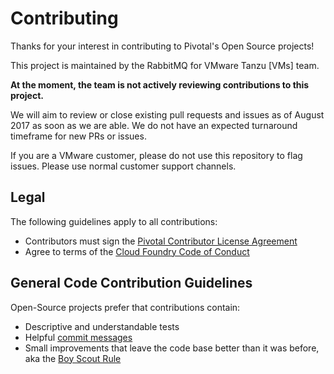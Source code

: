 # Contributing

Thanks for your interest in contributing to Pivotal's Open Source projects!

This project is maintained by the RabbitMQ for VMware Tanzu [VMs] team.

**At the moment, the team is not actively reviewing contributions to this project.**

We will aim to review or close existing pull requests and issues as of August 2017 as soon as we are able.
We do not have an expected turnaround timeframe for new PRs or issues.

If you are a VMware customer, please do not use this repository to flag issues. Please use normal customer support channels.

## Legal

The following guidelines apply to all contributions:

- Contributors must sign the [Pivotal Contributor License Agreement](https://cla.pivotal.io/sign/pivotal)
- Agree to terms of the [Cloud Foundry Code of Conduct](https://www.cloudfoundry.org/code-of-conduct/)

## General Code Contribution Guidelines

Open-Source projects prefer that contributions contain:

- Descriptive and understandable tests
- Helpful [commit messages](http://tbaggery.com/2008/04/19/a-note-about-git-commit-messages.html)
- Small improvements that leave the code base better than it was before, aka the [Boy Scout
  Rule](http://programmer.97things.oreilly.com/wiki/index.php/The_Boy_Scout_Rule)
